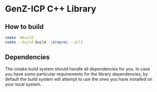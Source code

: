 # GenZ-ICP C++ Library

## How to build

```sh
cmake -Bbuild
cmake --build build -j$(nproc --all)
```

## Dependencies

The cmake build system should handle all dependencies for you. In case you have some particular
requirements for the library dependencies, by default the build system will attempt to use the
ones you have installed on your local system.
